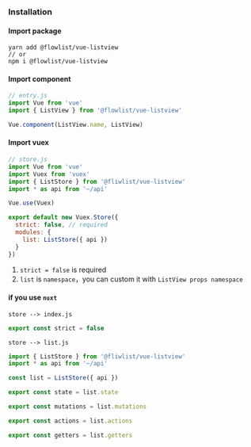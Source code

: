 ### Installation

#### Import package
```shell script
yarn add @flowlist/vue-listview
// or
npm i @flowlist/vue-listview
```

#### Import component
```javascript
// entry.js
import Vue from 'vue'
import { ListView } from '@flowlist/vue-listview'

Vue.component(ListView.name, ListView)
```

#### Import vuex
```javascript
// store.js
import Vue from 'vue'
import Vuex from 'vuex'
import { ListStore } from '@fliwlist/vue-listview'
import * as api from '~/api'

Vue.use(Vuex)

export default new Vuex.Store({
  strict: false, // required
  modules: {
    list: ListStore({ api })
  }
})
```

1. `strict = false` is required
2. `list` is `namespace`，you can custom it with `ListView props namespace`

#### if you use `nuxt`
`store --> index.js`
```javascript
export const strict = false
```
`store --> list.js`
```javascript
import { ListStore } from '@fliwlist/vue-listview'
import * as api from '~/api'

const list = ListStore({ api })

export const state = list.state

export const mutations = list.mutations

export const actions = list.actions

export const getters = list.getters
```

